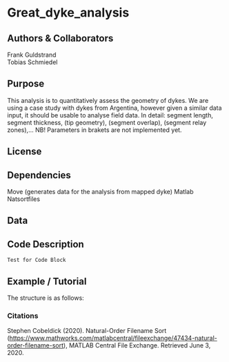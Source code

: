 # Great_dyke_analysis

## Authors & Collaborators
Frank Guldstrand <br>
Tobias Schmiedel

## Purpose
This analysis is to quantitatively assess the geometry of dykes. We are using a case study with dykes from Argentina, however given a similar data input, it should be usable to analyse field data.
In detail: segment length, segment thickness, (tip geometry), (segment overlap), (segment relay zones),...
NB! Parameters in brakets are not implemented yet.

## License

## Dependencies
Move (generates data for the analysis from mapped dyke)
Matlab
Natsortfiles

## Data

## Code Description
    Test for Code Block

## Example / Tutorial
The structure is as follows:

### Citations
Stephen Cobeldick (2020). Natural-Order Filename Sort (https://www.mathworks.com/matlabcentral/fileexchange/47434-natural-order-filename-sort), MATLAB Central File Exchange. Retrieved June 3, 2020.
